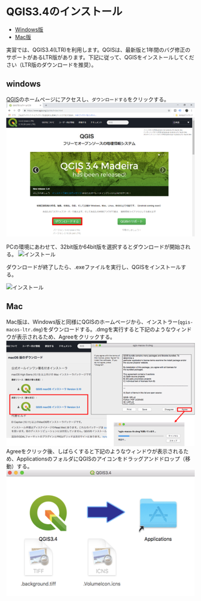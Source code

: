 # QGIS3.4のインストール

* [Windows版](q2.8install.md#windows)
* [Mac版](q2.8install.md#mac)


実習では、QGIS3.4(LTR)を利用します。QGISは、最新版と1年間のバグ修正のサポートがあるLTR版があります。下記に従って、QGISをインストールしてください（LTR版のダウンロードを推奨）。

## windows
[QGIS](https://qgis.org/ja/site/index.html)のホームページにアクセスし、`ダウンロードする`をクリックする。
![インストール](pic/Qpic1.png)

PCの環境にあわせて、32bit版か64bit版を選択するとダウンロードが開始される。
![インストール](pic/pic2.png)

ダウンロードが終了したら、.exeファイルを実行し、QGISをインストールする。

![インストール](pic/pic3.png)

## Mac
Mac版は、Windows版と同様にQGISのホームページから、インストラー(`qgis-macos-ltr.dmg`)をダウンロードする。.dmgを実行すると下記のようなウィンドウが表示されるため、Agreeをクリックする。
![インストール](pic/mac_installer.png)
Agreeをクリック後、しばらくすると下記のようなウィンドウが表示されるため、ApplicationsのフォルダにQGISのアイコンをドラッグアンドドロップ（移動）する。
![インストール](pic/mac_installer2.png)
